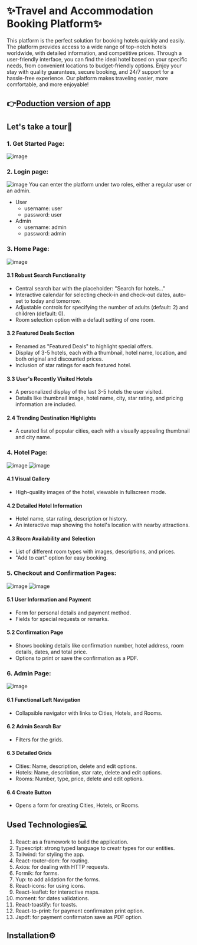 # ✨Travel and Accommodation Booking Platform✨
This platform is the perfect solution for booking hotels quickly and easily. The platform provides access to a wide range of top-notch hotels worldwide, with detailed information, and competitive prices. Through a user-friendly interface, you can find the ideal hotel based on your specific needs, from convenient locations to budget-friendly options. Enjoy your stay with quality guarantees, secure booking, and 24/7 support for a hassle-free experience. Our platform makes traveling easier, more comfortable, and more enjoyable!

👉[Poduction version of app](https://travel-booking-application.netlify.app/)
-------------------------------------

## Let's take a tour🚀
### 1. Get Started Page:
![image](https://github.com/user-attachments/assets/32fcc08b-9a6d-4490-8ecb-7b28317516d0)

### 2. Login page:
![image](https://github.com/user-attachments/assets/9fea5ff3-3f4b-4551-901d-94dd13a8e052)
You can enter the platform under two roles, either a regular user or an admin.
+ User
  - username: user
  - password: user
+ Admin
  - username: admin
  - password: admin

### 3. Home Page:
![image](https://github.com/user-attachments/assets/ff01d317-e703-4473-a57b-b690c91e6fde)
#### 3.1 Robust Search Functionality

- Central search bar with the placeholder: "Search for hotels..."
- Interactive calendar for selecting check-in and check-out dates, auto-set to today and tomorrow.
- Adjustable controls for specifying the number of adults (default: 2) and children (default: 0).
- Room selection option with a default setting of one room.

#### 3.2 Featured Deals Section

- Renamed as "Featured Deals" to highlight special offers.
- Display of 3-5 hotels, each with a thumbnail, hotel name, location, and both original and discounted prices.
- Inclusion of star ratings for each featured hotel.

#### 3.3 User's Recently Visited Hotels

- A personalized display of the last 3-5 hotels the user visited.
- Details like thumbnail image, hotel name, city, star rating, and pricing information are included.

#### 2.4 Trending Destination Highlights

- A curated list of popular cities, each with a visually appealing thumbnail and city name.

### 4. Hotel Page:
![image](https://github.com/user-attachments/assets/c9146018-c464-4dfa-abce-59e845bf5bc7)
![image](https://github.com/user-attachments/assets/1c0e6804-b5c7-4455-a6e3-6ba9902779d0)


#### 4.1 Visual Gallery

- High-quality images of the hotel, viewable in fullscreen mode.

#### 4.2 Detailed Hotel Information

- Hotel name, star rating, description or history.
- An interactive map showing the hotel's location with nearby attractions.

#### 4.3 Room Availability and Selection

- List of different room types with images, descriptions, and prices.
- "Add to cart" option for easy booking.


### 5. Checkout and Confirmation Pages:
![image](https://github.com/user-attachments/assets/7181200d-f560-42ac-89f4-e256fb880819)
![image](https://github.com/user-attachments/assets/d0c379bd-d31d-4395-823b-9a4392af43c3)

#### 5.1 User Information and Payment

- Form for personal details and payment method.
- Fields for special requests or remarks.

#### 5.2 Confirmation Page

- Shows booking details like confirmation number, hotel address, room details, dates, and total price.
- Options to print or save the confirmation as a PDF.

### 6. Admin Page:
![image](https://github.com/user-attachments/assets/aaaffab9-9bd7-4cc3-8bd8-cd416a84f938)

#### 6.1 Functional Left Navigation

- Collapsible navigator with links to Cities, Hotels, and Rooms.

#### 6.2 Admin Search Bar

- Filters for the grids.

#### 6.3 Detailed Grids

- Cities: Name, description, delete and edit options.
- Hotels: Name, describtion, star rate, delete and edit options.
- Rooms: Number, type, price, delete and edit options.

#### 6.4 Create Button

- Opens a form for creating Cities, Hotels, or Rooms.

## Used Technologies💻
1. React: as a framework to build the application.
2. Typescript: strong typed language to creatr types for our entities.
3. Tailwind: for styling the app.
4. React-router-dom: for routing.
5. Axios: for dealing with HTTP requests.
6. Formik: for forms.
7. Yup: to add alidation for the forms.
8. React-icons: for using icons.
9. React-leaflet: for interactive maps.
10. moment: for dates validations.
11. React-toastify: for toasts.
12. React-to-print: for payment confirmaton print option.
13. Jspdf: for payment confirmaton save as PDF option.

## Installation⚙️


